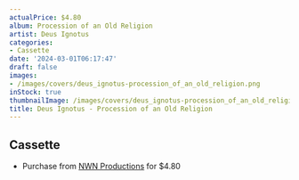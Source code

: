 ```yaml
---
actualPrice: $4.80
album: Procession of an Old Religion
artist: Deus Ignotus
categories:
- Cassette
date: '2024-03-01T06:17:47'
draft: false
images:
- /images/covers/deus_ignotus-procession_of_an_old_religion.png
inStock: true
thumbnailImage: /images/covers/deus_ignotus-procession_of_an_old_religion-thumb.png
title: Deus Ignotus - Procession of an Old Religion
---
```


## Cassette
* Purchase from [NWN Productions](http://shop.nwnprod.com/index.php?route=product/product&path=73&product_id=601&sort=pd.name&order=ASC) for $4.80
